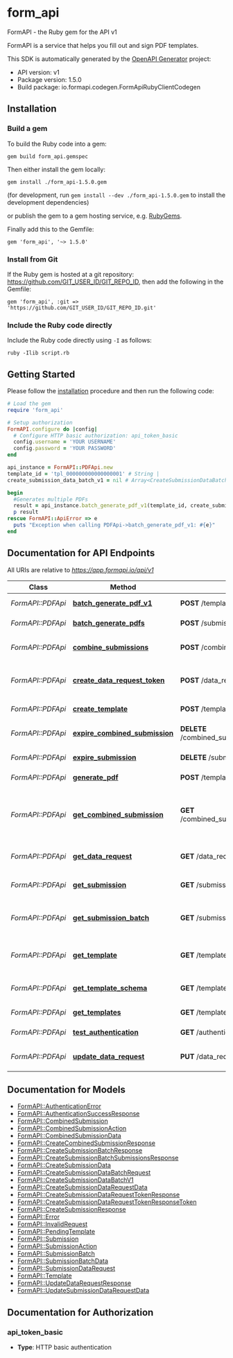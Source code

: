 # form_api

FormAPI - the Ruby gem for the API v1

FormAPI is a service that helps you fill out and sign PDF templates.

This SDK is automatically generated by the [OpenAPI Generator](https://openapi-generator.tech) project:

- API version: v1
- Package version: 1.5.0
- Build package: io.formapi.codegen.FormApiRubyClientCodegen

## Installation

### Build a gem

To build the Ruby code into a gem:

```shell
gem build form_api.gemspec
```

Then either install the gem locally:

```shell
gem install ./form_api-1.5.0.gem
```
(for development, run `gem install --dev ./form_api-1.5.0.gem` to install the development dependencies)

or publish the gem to a gem hosting service, e.g. [RubyGems](https://rubygems.org/).

Finally add this to the Gemfile:

    gem 'form_api', '~> 1.5.0'

### Install from Git

If the Ruby gem is hosted at a git repository: https://github.com/GIT_USER_ID/GIT_REPO_ID, then add the following in the Gemfile:

    gem 'form_api', :git => 'https://github.com/GIT_USER_ID/GIT_REPO_ID.git'

### Include the Ruby code directly

Include the Ruby code directly using `-I` as follows:

```shell
ruby -Ilib script.rb
```

## Getting Started

Please follow the [installation](#installation) procedure and then run the following code:
```ruby
# Load the gem
require 'form_api'

# Setup authorization
FormAPI.configure do |config|
  # Configure HTTP basic authorization: api_token_basic
  config.username = 'YOUR USERNAME'
  config.password = 'YOUR PASSWORD'
end

api_instance = FormAPI::PDFApi.new
template_id = 'tpl_000000000000000001' # String | 
create_submission_data_batch_v1 = nil # Array<CreateSubmissionDataBatchV1> | 

begin
  #Generates multiple PDFs
  result = api_instance.batch_generate_pdf_v1(template_id, create_submission_data_batch_v1)
  p result
rescue FormAPI::ApiError => e
  puts "Exception when calling PDFApi->batch_generate_pdf_v1: #{e}"
end

```

## Documentation for API Endpoints

All URIs are relative to *https://app.formapi.io/api/v1*

Class | Method | HTTP request | Description
------------ | ------------- | ------------- | -------------
*FormAPI::PDFApi* | [**batch_generate_pdf_v1**](docs/PDFApi.md#batch_generate_pdf_v1) | **POST** /templates/{template_id}/submissions/batch | Generates multiple PDFs
*FormAPI::PDFApi* | [**batch_generate_pdfs**](docs/PDFApi.md#batch_generate_pdfs) | **POST** /submissions/batches | Generates multiple PDFs
*FormAPI::PDFApi* | [**combine_submissions**](docs/PDFApi.md#combine_submissions) | **POST** /combined_submissions | Merge generated PDFs together
*FormAPI::PDFApi* | [**create_data_request_token**](docs/PDFApi.md#create_data_request_token) | **POST** /data_requests/{data_request_id}/tokens | Creates a new data request token for form authentication
*FormAPI::PDFApi* | [**create_template**](docs/PDFApi.md#create_template) | **POST** /templates | Upload a new PDF template
*FormAPI::PDFApi* | [**expire_combined_submission**](docs/PDFApi.md#expire_combined_submission) | **DELETE** /combined_submissions/{combined_submission_id} | Expire a combined submission
*FormAPI::PDFApi* | [**expire_submission**](docs/PDFApi.md#expire_submission) | **DELETE** /submissions/{submission_id} | Expire a PDF submission
*FormAPI::PDFApi* | [**generate_pdf**](docs/PDFApi.md#generate_pdf) | **POST** /templates/{template_id}/submissions | Generates a new PDF
*FormAPI::PDFApi* | [**get_combined_submission**](docs/PDFApi.md#get_combined_submission) | **GET** /combined_submissions/{combined_submission_id} | Check the status of a combined submission (merged PDFs)
*FormAPI::PDFApi* | [**get_data_request**](docs/PDFApi.md#get_data_request) | **GET** /data_requests/{data_request_id} | Look up a submission data request
*FormAPI::PDFApi* | [**get_submission**](docs/PDFApi.md#get_submission) | **GET** /submissions/{submission_id} | Check the status of a PDF
*FormAPI::PDFApi* | [**get_submission_batch**](docs/PDFApi.md#get_submission_batch) | **GET** /submissions/batches/{submission_batch_id} | Check the status of a submission batch job
*FormAPI::PDFApi* | [**get_template**](docs/PDFApi.md#get_template) | **GET** /templates/{template_id} | Check the status of an uploaded template
*FormAPI::PDFApi* | [**get_template_schema**](docs/PDFApi.md#get_template_schema) | **GET** /templates/{template_id}/schema | Fetch the JSON schema for a template
*FormAPI::PDFApi* | [**get_templates**](docs/PDFApi.md#get_templates) | **GET** /templates | Get a list of all templates
*FormAPI::PDFApi* | [**test_authentication**](docs/PDFApi.md#test_authentication) | **GET** /authentication | Test Authentication
*FormAPI::PDFApi* | [**update_data_request**](docs/PDFApi.md#update_data_request) | **PUT** /data_requests/{data_request_id} | Update a submission data request


## Documentation for Models

 - [FormAPI::AuthenticationError](docs/AuthenticationError.md)
 - [FormAPI::AuthenticationSuccessResponse](docs/AuthenticationSuccessResponse.md)
 - [FormAPI::CombinedSubmission](docs/CombinedSubmission.md)
 - [FormAPI::CombinedSubmissionAction](docs/CombinedSubmissionAction.md)
 - [FormAPI::CombinedSubmissionData](docs/CombinedSubmissionData.md)
 - [FormAPI::CreateCombinedSubmissionResponse](docs/CreateCombinedSubmissionResponse.md)
 - [FormAPI::CreateSubmissionBatchResponse](docs/CreateSubmissionBatchResponse.md)
 - [FormAPI::CreateSubmissionBatchSubmissionsResponse](docs/CreateSubmissionBatchSubmissionsResponse.md)
 - [FormAPI::CreateSubmissionData](docs/CreateSubmissionData.md)
 - [FormAPI::CreateSubmissionDataBatchRequest](docs/CreateSubmissionDataBatchRequest.md)
 - [FormAPI::CreateSubmissionDataBatchV1](docs/CreateSubmissionDataBatchV1.md)
 - [FormAPI::CreateSubmissionDataRequestData](docs/CreateSubmissionDataRequestData.md)
 - [FormAPI::CreateSubmissionDataRequestTokenResponse](docs/CreateSubmissionDataRequestTokenResponse.md)
 - [FormAPI::CreateSubmissionDataRequestTokenResponseToken](docs/CreateSubmissionDataRequestTokenResponseToken.md)
 - [FormAPI::CreateSubmissionResponse](docs/CreateSubmissionResponse.md)
 - [FormAPI::Error](docs/Error.md)
 - [FormAPI::InvalidRequest](docs/InvalidRequest.md)
 - [FormAPI::PendingTemplate](docs/PendingTemplate.md)
 - [FormAPI::Submission](docs/Submission.md)
 - [FormAPI::SubmissionAction](docs/SubmissionAction.md)
 - [FormAPI::SubmissionBatch](docs/SubmissionBatch.md)
 - [FormAPI::SubmissionBatchData](docs/SubmissionBatchData.md)
 - [FormAPI::SubmissionDataRequest](docs/SubmissionDataRequest.md)
 - [FormAPI::Template](docs/Template.md)
 - [FormAPI::UpdateDataRequestResponse](docs/UpdateDataRequestResponse.md)
 - [FormAPI::UpdateSubmissionDataRequestData](docs/UpdateSubmissionDataRequestData.md)


## Documentation for Authorization


### api_token_basic

- **Type**: HTTP basic authentication

